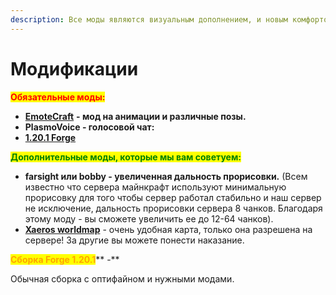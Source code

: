 ```yaml
---
description: Все моды являются визуальным дополнением, и новым комфортом для вас.
---
```


# Модификации

<mark style="color:red;">**Обязательные моды:**</mark>

* [**EmoteCraft**](https://minecraft-inside.ru/mods/150286-emotecraft.html?ysclid=lelauqk84n865910261) **- мод на анимации и различные позы.**
* **PlasmoVoice - голосовой чат:**
* [**1.20.1 Forge**](https://modrinth.com/plugin/plasmo-voice/version/forge-1.20.1-2.0.6)

<mark style="color:green;">**Дополнительные моды, которые мы вам советуем:**</mark>

* **farsight или bobby - увеличенная дальность прорисовки.** (Всем известно что сервера майнкрафт используют минимальную прорисовку для того чтобы сервер работал стабильно и наш сервер не исключение, дальность прорисовки сервера 8 чанков. Благодаря этому моду - вы сможете увеличить ее до 12-64 чанков).
* [**Xaeros worldmap**](https://minecraft-inside.ru/mods/41658-xaeros-world-map.html?ysclid=lelawui7dz512685280) - очень удобная карта, только она разрешена на сервере! За другие вы можете понести наказание.

<mark style="color:orange;">**Сборка Forge 1.20.1**</mark>** -**

Обычная сборка с оптифайном и нужными модами.
